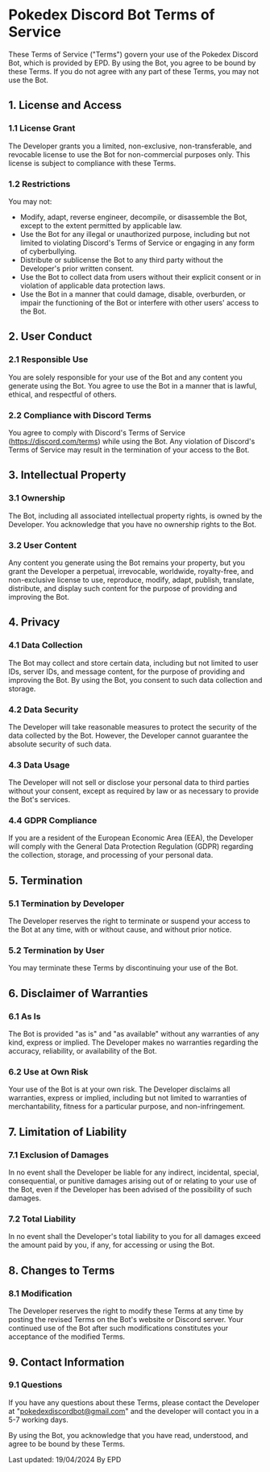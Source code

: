 # Pokedex Discord Bot Terms of Service

These Terms of Service ("Terms") govern your use of the Pokedex Discord Bot, which is provided by EPD. By using the Bot, you agree to be bound by these Terms. If you do not agree with any part of these Terms, you may not use the Bot.

## 1. License and Access

### 1.1 License Grant
The Developer grants you a limited, non-exclusive, non-transferable, and revocable license to use the Bot for non-commercial purposes only. This license is subject to compliance with these Terms.

### 1.2 Restrictions
You may not:
- Modify, adapt, reverse engineer, decompile, or disassemble the Bot, except to the extent permitted by applicable law.
- Use the Bot for any illegal or unauthorized purpose, including but not limited to violating Discord's Terms of Service or engaging in any form of cyberbullying.
- Distribute or sublicense the Bot to any third party without the Developer's prior written consent.
- Use the Bot to collect data from users without their explicit consent or in violation of applicable data protection laws.
- Use the Bot in a manner that could damage, disable, overburden, or impair the functioning of the Bot or interfere with other users' access to the Bot.

## 2. User Conduct

### 2.1 Responsible Use
You are solely responsible for your use of the Bot and any content you generate using the Bot. You agree to use the Bot in a manner that is lawful, ethical, and respectful of others.

### 2.2 Compliance with Discord Terms
You agree to comply with Discord's Terms of Service (https://discord.com/terms) while using the Bot. Any violation of Discord's Terms of Service may result in the termination of your access to the Bot.

## 3. Intellectual Property

### 3.1 Ownership
The Bot, including all associated intellectual property rights, is owned by the Developer. You acknowledge that you have no ownership rights to the Bot.

### 3.2 User Content
Any content you generate using the Bot remains your property, but you grant the Developer a perpetual, irrevocable, worldwide, royalty-free, and non-exclusive license to use, reproduce, modify, adapt, publish, translate, distribute, and display such content for the purpose of providing and improving the Bot.

## 4. Privacy

### 4.1 Data Collection
The Bot may collect and store certain data, including but not limited to user IDs, server IDs, and message content, for the purpose of providing and improving the Bot. By using the Bot, you consent to such data collection and storage.

### 4.2 Data Security
The Developer will take reasonable measures to protect the security of the data collected by the Bot. However, the Developer cannot guarantee the absolute security of such data.

### 4.3 Data Usage
The Developer will not sell or disclose your personal data to third parties without your consent, except as required by law or as necessary to provide the Bot's services.

### 4.4 GDPR Compliance
If you are a resident of the European Economic Area (EEA), the Developer will comply with the General Data Protection Regulation (GDPR) regarding the collection, storage, and processing of your personal data.

## 5. Termination

### 5.1 Termination by Developer
The Developer reserves the right to terminate or suspend your access to the Bot at any time, with or without cause, and without prior notice.

### 5.2 Termination by User
You may terminate these Terms by discontinuing your use of the Bot.

## 6. Disclaimer of Warranties

### 6.1 As Is
The Bot is provided "as is" and "as available" without any warranties of any kind, express or implied. The Developer makes no warranties regarding the accuracy, reliability, or availability of the Bot.

### 6.2 Use at Own Risk
Your use of the Bot is at your own risk. The Developer disclaims all warranties, express or implied, including but not limited to warranties of merchantability, fitness for a particular purpose, and non-infringement.

## 7. Limitation of Liability

### 7.1 Exclusion of Damages
In no event shall the Developer be liable for any indirect, incidental, special, consequential, or punitive damages arising out of or relating to your use of the Bot, even if the Developer has been advised of the possibility of such damages.

### 7.2 Total Liability
In no event shall the Developer's total liability to you for all damages exceed the amount paid by you, if any, for accessing or using the Bot.

## 8. Changes to Terms

### 8.1 Modification
The Developer reserves the right to modify these Terms at any time by posting the revised Terms on the Bot's website or Discord server. Your continued use of the Bot after such modifications constitutes your acceptance of the modified Terms.

## 9. Contact Information

### 9.1 Questions
If you have any questions about these Terms, please contact the Developer at "pokedexdiscordbot@gmail.com" and the developer will contact you in a 5-7 working days.

By using the Bot, you acknowledge that you have read, understood, and agree to be bound by these Terms.

Last updated: 19/04/2024 By EPD
